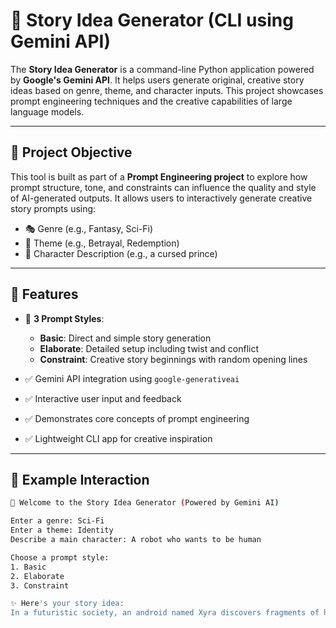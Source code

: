 # 📝 Story Idea Generator (CLI using Gemini API)

The **Story Idea Generator** is a command-line Python application powered by **Google's Gemini API**. It helps users generate original, creative story ideas based on genre, theme, and character inputs. This project showcases prompt engineering techniques and the creative capabilities of large language models.

---

## 🎯 Project Objective

This tool is built as part of a **Prompt Engineering project** to explore how prompt structure, tone, and constraints can influence the quality and style of AI-generated outputs. It allows users to interactively generate creative story prompts using:

- 🎭 Genre (e.g., Fantasy, Sci-Fi)
- 🎨 Theme (e.g., Betrayal, Redemption)
- 👤 Character Description (e.g., a cursed prince)

---

## 🌟 Features

- 🧠 **3 Prompt Styles**:
  - **Basic**: Direct and simple story generation
  - **Elaborate**: Detailed setup including twist and conflict
  - **Constraint**: Creative story beginnings with random opening lines

- ✅ Gemini API integration using `google-generativeai`
- ✅ Interactive user input and feedback
- ✅ Demonstrates core concepts of prompt engineering
- ✅ Lightweight CLI app for creative inspiration

---

## 🧠 Example Interaction

```bash
📖 Welcome to the Story Idea Generator (Powered by Gemini AI)

Enter a genre: Sci-Fi
Enter a theme: Identity
Describe a main character: A robot who wants to be human

Choose a prompt style:
1. Basic
2. Elaborate
3. Constraint

✨ Here's your story idea:
In a futuristic society, an android named Xyra discovers fragments of human memories embedded in its core. Driven by the desire to become more than its programming, Xyra embarks on a journey of self-discovery, only to uncover it was once a human consciousness transferred during a failed experiment...
